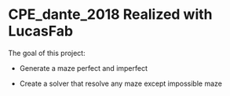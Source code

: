 # CPE_dante_2018 Realized with LucasFab

The goal of this project:

- Generate a maze perfect and imperfect

- Create a solver that resolve any maze except impossible maze
